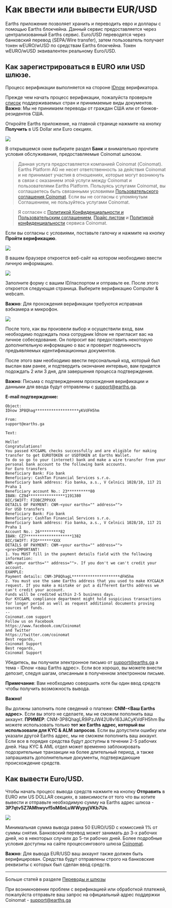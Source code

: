 # Как ввести или вывести EUR/USD

Earths приложение позволяет хранить и переводить евро и доллары с помощью Earths блокчейна. Данный сервис предоставляется через централизованный Earths сервис.
Euro/USD переводятся через банковский перевод (SEPA/Wire transfer), затем пользователь получает токен wEURO/wUSD по средствам Earths блокчейна. Токен wEURO/wUSD эквивалентен реальному Euro/USD.

## **Как зарегистрироваться в EURO или USD шлюзе**.

Процесс верификации выполняется на стороне [IDnow](https://www.idnow.eu/) верификатора.

Прежде чем начать процесс верификации, пожалуйста проверьте [список](https://earthspay.userecho.com/topics/1304-list-of-accepted-countries-and-documents-for-verification/) поддерживаемых стран и принимаемые виды документов.
**Важно**: Мы не принимаем переводы от граждан США или от банков-резидентов США.

Откройте Earths приложение, на главной странице нажмите на кнопку **Получить** в US Dollar или Euro секциях.

![](/_assets/fiat_transfers_01.png)

В открывшемся окне выбирите раздел **Банк** и внимательно прочтите условия обслуживания, предоставляемые Coinomat шлюзом.

> Данная услуга предоставляется компанией Coinomat (Сoinomat).
Earths Platform AG не несет ответственность за действия Coinomat и не принимает участия в отношениях, которые могут возникнуть в связи с оказанием этой услуги между Coinomat и пользователями Earths Platform.
Пользуясь услугами Coinomat, вы соглашаетесь быть связанными условиями [Пользовательского соглашения Coinomat](https://coinomat.earths.ga/terms.php). Если вы не согласны с упомянутым Соглашением, не пользуйтесь услугами Coinomat.

> Я согласен с [Политикой Конфиденциальности и Пользовательским соглашением](https://coinomat.earths.ga/terms.php), [Прайс листом](https://coinomat.earths.ga/limits.php) и [Политикой конфиденциальности](https://coinomat.earths.ga/privacy.php) сервиса Coinomat.

Если вы согласны с условиями, поставьте галочку и нажмите на кнопку **Пройти верификацию**.

![](/_assets/fiat_transfers_02.png)

В вашем браузере откроется веб-сайт на котором необходимо ввести личную информацию.

![](/_assets/fiat_transfers_03.png)

Заполните форму с вашим ID/паспортом и отправьте ее. После этого откроется следующая страница. Выберите верификацию Computer & webcam.

**Важно**: Для прохождения верификации требуются исправная вэбкамера и микрофон.

![](/_assets/fiat_transfers_04.png)

После того, как вы произвели выбор и осуществили вход, вам необходимо подождать пока сотрудник Idnow не пригласит вас на личное собеседование. Он попросит вас предоставить некоторую дополнительную информацию о вас и проверит подлинность предъявляемых идентификационных документов.

После этого вам необходимо ввести персональный код, который был выслан вам ранее, и подтвердить окончание интервью, вам придется подождать 2 или 3 дня, для завершения процесса подтверждения.

**Важно**: Письма с подтверждением прохождения верификации и данными для ввода будут отправлены с support@earths.ga.

**E-mail подтверждение:**

```
Object:
IDnow 3P8Qhag*******************yKVdFH5hm

From:
support@earths.ga

Text:

Hello!
Congratulations!
You passed KYC&AML checks successfully and are eligible for making transfer to get EUROTOKEN or USDTOKEN at Earths Wallet.
To do so go to your (internet) bank and make a wire transfer from your personal bank account to the following bank accounts.
For Euro transfers
Beneficiary Bank: Fio bank
Beneficiary: CashTan Financial Services s.r.o.
Beneficiary bank address: Fio banka, a.s., V Celnici 1028/10, 117 21 Praha 1
Beneficiary account No.: 23**********80
IBAN: CZ94****************1191380
BIC/SWIFT: FIOBCZPPXXX
DETAILS OF PAYMENT: CNM-<your earths="" address="">
For USD transfers
Beneficiary Bank: Fio bank
Beneficiary: CashTan Financial Services s.r.o.
Beneficiary bank address: Fio banka, a.s., V Celnici 1028/10, 117 21 Praha 1
Account No.: 26*********82
IBAN: CZ7********************1382
BIC/SWIFT: FIO*******XXX
DETAILS OF PAYMENT: CNM-<your earths="" address="">
<pre>IMPORTANT!
1. You MUST fill in the payment details field with the following information:
CNM-<your earths="" address="">. If you don't we can't credit your account.
EXAMPLE:
Payment details: CNM-3P8QhagL*********************dFH5hm
2. You must use the same Earths address that you used to make KYC&ALM request. If you make a mistake or put a different Earths address we can't credit your account.
Funds will be credited within 2-5 business days.
Our KYC&AML compliance department might hold suspicious transactions for longer period as well as request additional documents proving sources of funds.
--
Coinomat.com support
Follow us on Facebook
https://www.facebook.com/Coinomat
and Twitter
https://twitter.com/coinomat
Best regards,
Coinomat Support
Best regards,
Coinomat Support
```

Убедитесь, вы получили электронное письмо от support@earths.ga а тема - IDnow <ваш Earths адрес>.
Если все хорошо, вы можете внести депозит, следуя шагам, описанным в полученном электронном письме.

**Примечание**: Вам необходимо совершить хотя бы один ввод средств чтобы получить возможность вывода.

**Важно!**

Вы должны заполнить поле сведений о платеже: **CNM-<Ваш Earths адрес>**. Если вы этого не сделаете, мы не сможем пополнить ваш аккаунт. **ПРИМЕР**: CNM-3P8QhagLR9iPzJW42U8v163JACyKVdFH5hm
Вы можете использовать только **тот же Earths адрес, который вы использовали для KYC & ALM запросов**. Если вы допустили ошибку или указали другой Earths адрес, мы не сможем пополнить ваш аккаунт. Если все в порядке средства будут доступны в течении 2-5 рабочих дней. Наш KYC & AML отдел может временно заблокировать подозрительные транзакции на более длительный период, а также запрашивать дополнительные документы, подтверждающие происхождение средств.

## **Как вывести Euro/USD**.

Чтобы начать процесс вывода средств нажмите на кнопку **Отправить** в EURO или US DOLLAR секциях, в зависимости от того что вы хотите вывести и отправьте необходимую сумму на Earths адрес шлюза - **3P7qtv5Z7AMhwyvf5sM6nLuWWypyjVKb7Us**.

![](/_assets/fiat_transfers_01.png)

Минимальная сумма вывода равна 50 EURO/USD с комиссией 1% от суммы снятия. Банковский перевод может занимать до 3-х рабочих дней, но в некоторых случаях до 5-ти рабочих дней. Более подробные условия доступны на сайте процессингового шлюза [Coinomat](https://coinomat.earths.ga/).

**Важно**: Для вывода EUR/USD ваш аккаунт также должен быть верифицирован. Средства будут отправлены строго на банковские реквизиты с которых был сделан ввод средств.

___

Больше статей в разделе [Переводы и шлюзы](/earths-client/wallet-management.md)

При возникновении проблем с верификацией или обработкой платежей, пожалуйста отправьте ваш запрос на официальный адрес поддержки Coinomat - support@earths.ga
